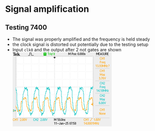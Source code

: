 # Signal amplification 
## Testing 7400

- The signal was properly amplified and the frequency is held steady
- the clock signal is distorted out potentially due to the testing setup
- Input `clk0` and the output after 2 not gates are shown 
	![](bin/TEK0005.bmp)
